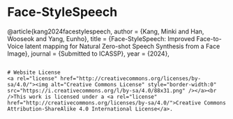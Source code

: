 # Face-StyleSpeech

@article{kang2024facestylespeech,
      author    = {Kang, Minki and Han, Wooseok and Yang, Eunho},
      title     = {Face-StyleSpeech: Improved Face-to-Voice latent mapping for Natural Zero-shot Speech Synthesis from a Face Image},
      journal   = {Submitted to ICASSP},
      year      = {2024},
```

# Website License
<a rel="license" href="http://creativecommons.org/licenses/by-sa/4.0/"><img alt="Creative Commons License" style="border-width:0" src="https://i.creativecommons.org/l/by-sa/4.0/88x31.png" /></a><br />This work is licensed under a <a rel="license" href="http://creativecommons.org/licenses/by-sa/4.0/">Creative Commons Attribution-ShareAlike 4.0 International License</a>.
